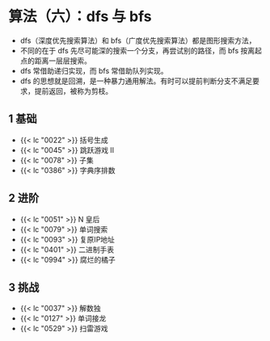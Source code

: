 # 算法（六）：dfs 与 bfs


-  dfs（深度优先搜索算法）和 bfs（广度优先搜索算法）都是图形搜索方法，
- 不同的在于 dfs 先尽可能深的搜索一个分支，再尝试别的路径，而 bfs 按离起点的距离一层层搜索。
- dfs 常借助递归实现，而 bfs 常借助队列实现。
- dfs 的思想就是回溯，是一种暴力通用解法。有时可以提前判断分支不满足要求，提前返回，被称为剪枝。

## 1 基础

- {{< lc "0022" >}} 括号生成
- {{< lc "0045" >}} 跳跃游戏 II
- {{< lc "0078" >}} 子集
- {{< lc "0386" >}} 字典序排数

## 2 进阶

- {{< lc "0051" >}} N 皇后
- {{< lc "0079" >}} 单词搜索
- {{< lc "0093" >}} 复原IP地址
- {{< lc "0401" >}} 二进制手表
- {{< lc "0994" >}} 腐烂的橘子

## 3 挑战

- {{< lc "0037" >}} 解数独
- {{< lc "0127" >}} 单词接龙
- {{< lc "0529" >}} 扫雷游戏



